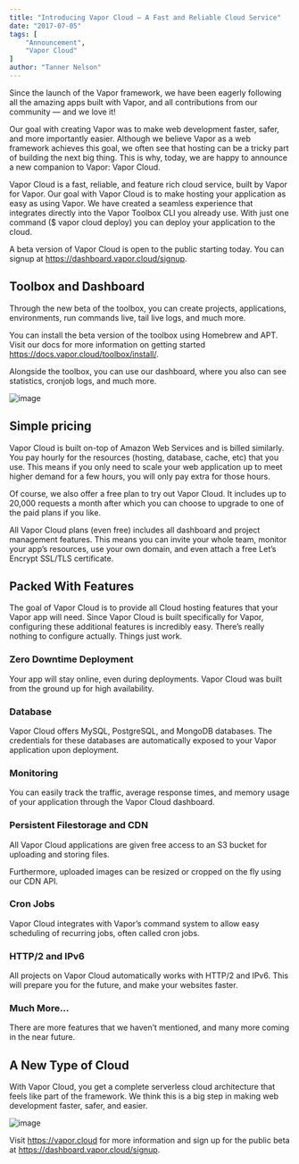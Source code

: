 ```yaml
---
title: "Introducing Vapor Cloud — A Fast and Reliable Cloud Service"
date: "2017-07-05"
tags: [
    "Announcement",
    "Vapor Cloud"
]
author: "Tanner Nelson"
---
```


Since the launch of the Vapor framework, we have been eagerly following all the amazing apps built with Vapor, and all contributions from our community — and we love it!

Our goal with creating Vapor was to make web development faster, safer, and more importantly easier. Although we believe Vapor as a web framework achieves this goal, we often see that hosting can be a tricky part of building the next big thing. This is why, today, we are happy to announce a new companion to Vapor: Vapor Cloud.

Vapor Cloud is a fast, reliable, and feature rich cloud service, built by Vapor for Vapor. Our goal with Vapor Cloud is to make hosting your application as easy as using Vapor. We have created a seamless experience that integrates directly into the Vapor Toolbox CLI you already use. With just one command ($ vapor cloud deploy) you can deploy your application to the cloud.

A beta version of Vapor Cloud is open to the public starting today. You can signup at https://dashboard.vapor.cloud/signup.

## Toolbox and Dashboard

Through the new beta of the toolbox, you can create projects, applications, environments, run commands live, tail live logs, and much more.

You can install the beta version of the toolbox using Homebrew and APT. Visit our docs for more information on getting started https://docs.vapor.cloud/toolbox/install/.

Alongside the toolbox, you can use our dashboard, where you also can see statistics, cronjob logs, and much more.

![image](/img/articles/introducing-vapor-cloud.png)

## Simple pricing

Vapor Cloud is built on-top of Amazon Web Services and is billed similarly. You pay hourly for the resources (hosting, database, cache, etc) that you use. This means if you only need to scale your web application up to meet higher demand for a few hours, you will only pay extra for those hours.

Of course, we also offer a free plan to try out Vapor Cloud. It includes up to 20,000 requests a month after which you can choose to upgrade to one of the paid plans if you like.

All Vapor Cloud plans (even free) includes all dashboard and project management features. This means you can invite your whole team, monitor your app’s resources, use your own domain, and even attach a free Let’s Encrypt SSL/TLS certificate.

## Packed With Features

The goal of Vapor Cloud is to provide all Cloud hosting features that your Vapor app will need. Since Vapor Cloud is built specifically for Vapor, configuring these additional features is incredibly easy. There’s really nothing to configure actually. Things just work.

### Zero Downtime Deployment

Your app will stay online, even during deployments. Vapor Cloud was built from the ground up for high availability.

### Database

Vapor Cloud offers MySQL, PostgreSQL, and MongoDB databases. The credentials for these databases are automatically exposed to your Vapor application upon deployment.

### Monitoring

You can easily track the traffic, average response times, and memory usage of your application through the Vapor Cloud dashboard.

### Persistent Filestorage and CDN

All Vapor Cloud applications are given free access to an S3 bucket for uploading and storing files.

Furthermore, uploaded images can be resized or cropped on the fly using our CDN API.

### Cron Jobs

Vapor Cloud integrates with Vapor’s command system to allow easy scheduling of recurring jobs, often called cron jobs.

### HTTP/2 and IPv6

All projects on Vapor Cloud automatically works with HTTP/2 and IPv6. This will prepare you for the future, and make your websites faster.

### Much More…

There are more features that we haven’t mentioned, and many more coming in the near future.

## A New Type of Cloud

With Vapor Cloud, you get a complete serverless cloud architecture that feels like part of the framework. We think this is a big step in making web development faster, safer, and easier.

![image](/img/articles/introducing-vapor-cloud2.png)

Visit https://vapor.cloud for more information and sign up for the public beta at https://dashboard.vapor.cloud/signup.
